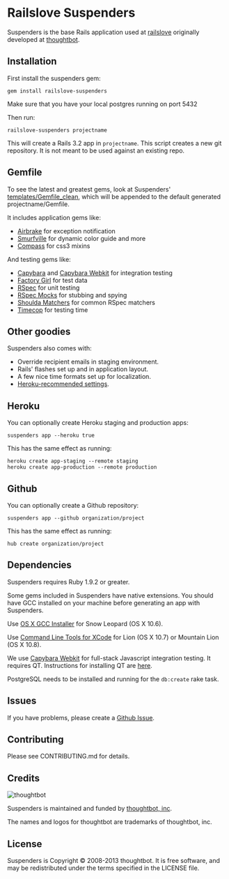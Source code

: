 # Railslove Suspenders
<!-- [![Build Status](https://secure.travis-ci.org/thoughtbot/suspenders.png?branch=master)](http://travis-ci.org/thoughtbot/suspenders) -->

Suspenders is the base Rails application used at [railslove](http://railslove.com) originally developed at [thoughtbot](http://thoughtbot.com/community).

Installation
------------

First install the suspenders gem:

    gem install railslove-suspenders

Make sure that you have your local postgres running on port 5432

Then run:

    railslove-suspenders projectname

This will create a Rails 3.2 app in `projectname`. This script creates a
new git repository. It is not meant to be used against an existing repo.

Gemfile
-------

To see the latest and greatest gems, look at Suspenders'
[templates/Gemfile_clean](templates/Gemfile_clean),
which will be appended to the default generated projectname/Gemfile.

It includes application gems like:

* [Airbrake](https://github.com/airbrake/airbrake) for exception notification
* [Smurfville](https://github.com/railslove/smurfville) for dynamic color guide and more
* [Compass](https://github.com/chriseppstein/compass) for css3 mixins

And testing gems like:

* [Capybara](https://github.com/jnicklas/capybara) and
  [Capybara Webkit](https://github.com/thoughtbot/capybara-webkit) for
  integration testing
* [Factory Girl](https://github.com/thoughtbot/factory_girl) for test data
* [RSpec](https://github.com/rspec/rspec) for unit testing
* [RSpec Mocks](https://github.com/rspec/rspec-mocks) for stubbing and spying
* [Shoulda Matchers](https://github.com/thoughtbot/shoulda-matchers) for common
  RSpec matchers
* [Timecop](https://github.com/jtrupiano/timecop-console) for testing time

Other goodies
-------------

Suspenders also comes with:

* Override recipient emails in staging environment.
* Rails' flashes set up and in application layout.
* A few nice time formats set up for localization.
* [Heroku-recommended
  settings](https://devcenter.heroku.com/articles/rails4-getting-started).

Heroku
------

You can optionally create Heroku staging and production apps:

    suspenders app --heroku true

This has the same effect as running:

    heroku create app-staging --remote staging
    heroku create app-production --remote production

Github
------

You can optionally create a Github repository:

    suspenders app --github organization/project

This has the same effect as running:

    hub create organization/project

Dependencies
------------

Suspenders requires Ruby 1.9.2 or greater.

Some gems included in Suspenders have native extensions. You should have GCC
installed on your machine before generating an app with Suspenders.

Use [OS X GCC Installer](https://github.com/kennethreitz/osx-gcc-installer/) for
Snow Leopard (OS X 10.6).

Use [Command Line Tools for XCode](https://developer.apple.com/downloads/index.action)
for Lion (OS X 10.7) or Mountain Lion (OS X 10.8).

We use [Capybara Webkit](https://github.com/thoughtbot/capybara-webkit) for
full-stack Javascript integration testing. It requires QT. Instructions for
installing QT are
[here](https://github.com/thoughtbot/capybara-webkit/wiki/Installing-Qt-and-compiling-capybara-webkit).

PostgreSQL needs to be installed and running for the `db:create` rake task.

Issues
------

If you have problems, please create a
[Github Issue](https://github.com/thoughtbot/suspenders/issues).

Contributing
------------

Please see CONTRIBUTING.md for details.

Credits
-------

![thoughtbot](http://thoughtbot.com/images/tm/logo.png)

Suspenders is maintained and funded by
[thoughtbot, inc](http://thoughtbot.com/community).

The names and logos for thoughtbot are trademarks of thoughtbot, inc.

License
-------

Suspenders is Copyright © 2008-2013 thoughtbot. It is free software, and may be
redistributed under the terms specified in the LICENSE file.
